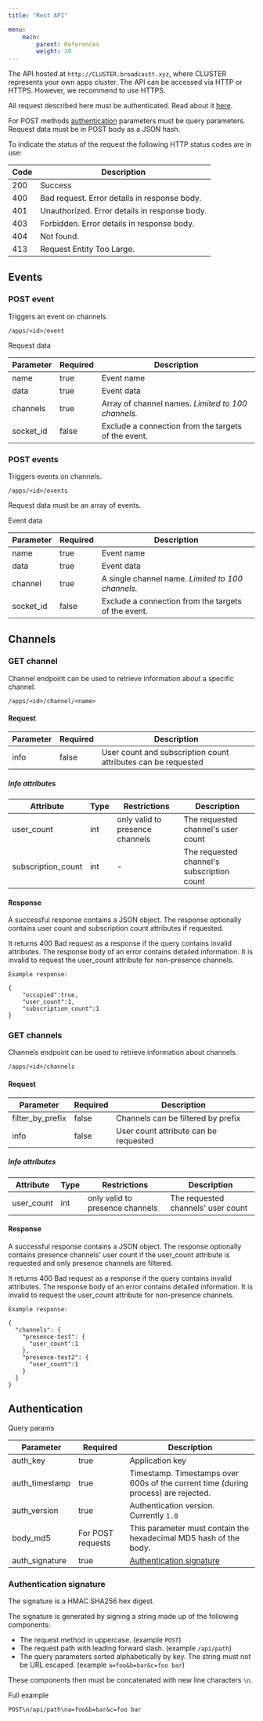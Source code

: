 ```yaml
---
title: "Rest API"

menu: 
    main:
        parent: References
        weight: 20
---
```

The API hosted at `http://CLUSTER.broadcastt.xyz`, where CLUSTER represents your own apps cluster. The API can be accessed via HTTP or HTTPS. However, we recommend to use HTTPS.

All request described here must be authenticated. Read about it [here](#authentication).

For POST methods [authentication](#authentication) parameters must be query parameters. Request data must be in POST body as a JSON hash.

To indicate the status of the request the following HTTP status codes are in use:

| Code | Description |
| - | - |
| 200 | Success |
| 400 | Bad request. Error details in response body. |
| 401 | Unauthorized. Error details in response body. |
| 403 | Forbidden. Error details in response body. |
| 404 | Not found. |
| 413 | Request Entity Too Large. |

## Events

### POST event

Triggers an event on channels.

```
/apps/<id>/event
```

Request data

| Parameter | Required | Description |
| - | - | - |
| name | true | Event name |
| data | true | Event data |
| channels | true | Array of channel names. *Limited to 100 channels.* |
| socket_id | false | Exclude a connection from the targets of the event. |

### POST events

Triggers events on channels.

```
/apps/<id>/events
```

Request data must be an array of events.

Event data

| Parameter | Required | Description |
| - | - | - |
| name | true | Event name |
| data | true | Event data |
| channel | true | A single channel name. *Limited to 100 channels.* |
| socket_id | false | Exclude a connection from the targets of the event. |

## Channels

### GET channel

Channel endpoint can be used to retrieve information about a specific channel.

```
/apps/<id>/channel/<name>
```

#### Request

| Parameter | Required | Description |
| - | - | - |
| info | false | User count and subscription count attributes can be requested |

##### Info attributes

| Attribute | Type | Restrictions | Description |
| - | - | - | - |
| user_count | int | only valid to presence channels | The requested channel's user count |
| subscription_count | int | - | The requested channel's subscription count |

#### Response

A successful response contains a JSON object. 
The response optionally contains user count and subscription count attributes if requested.

It returns 400 Bad request as a response if the query contains invalid attributes. The response body of an error contains detailed information.
It is invalid to request the user_count attribute for non-presence channels.

```
Example response:

{
    "occupied":true,
    "user_count":1,
    "subscription_count":1
}
```

### GET channels

Channels endpoint can be used to retrieve information about channels.

```
/apps/<id>/channels
```

#### Request

| Parameter | Required | Description |
| - | - | - |
| filter_by_prefix | false | Channels can be filtered by prefix |
| info | false | User count attribute can be requested |

##### Info attributes

| Attribute | Type | Restrictions | Description |
| - | - | - | - |
| user_count | int | only valid to presence channels | The requested channels' user count |

#### Response

A successful response contains a JSON object. 
The response optionally contains presence channels' user count if the user_count attribute is requested
and only presence channels are filtered.

It returns 400 Bad request as a response if the query contains invalid attributes. The response body of an error contains detailed information.
It is invalid to request the user_count attribute for non-presence channels.

```
Example response:

{
  "channels": {
    "presence-test": {
      "user_count":1
    },
    "presence-test2": {
      "user_count":1
    }
  }
}
```


## Authentication

Query params

| Parameter | Required | Description |
| - | - | - |
| auth_key | true | Application key |
| auth_timestamp | true | Timestamp. Timestamps over 600s of the current time (during process) are rejected. |
| auth_version | true | Authentication version. Currently `1.0` |
| body_md5 | For POST requests | This parameter must contain the hexadecimal MD5 hash of the body. |
| auth_signature | true | [Authentication signature](#authentication-signature) |

### Authentication signature

The signature is a HMAC SHA256 hex digest.

The signature is generated by signing a string made up of the following components:

* The request method in uppercase. (example `POST`)
* The request path with leading forward slash. (example `/api/path`)
* The query parameters sorted alphabetically by key. The string must not be URL escaped. (example `a=foo&b=bar&c=foo bar`)

These components then must be concatenated with new line characters `\n`.

Full example

```
POST\n/api/path\na=foo&b=bar&c=foo bar
```
